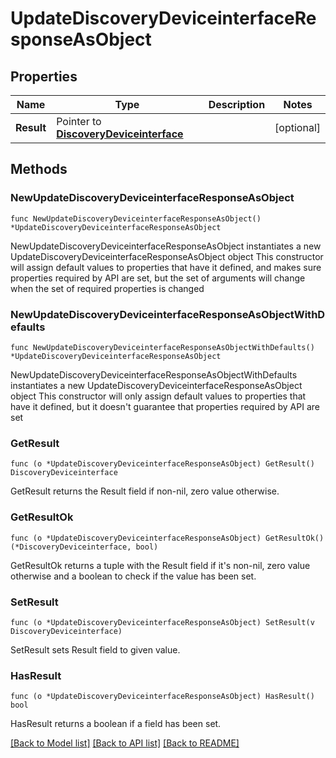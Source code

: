 # UpdateDiscoveryDeviceinterfaceResponseAsObject

## Properties

Name | Type | Description | Notes
------------ | ------------- | ------------- | -------------
**Result** | Pointer to [**DiscoveryDeviceinterface**](DiscoveryDeviceinterface.md) |  | [optional] 

## Methods

### NewUpdateDiscoveryDeviceinterfaceResponseAsObject

`func NewUpdateDiscoveryDeviceinterfaceResponseAsObject() *UpdateDiscoveryDeviceinterfaceResponseAsObject`

NewUpdateDiscoveryDeviceinterfaceResponseAsObject instantiates a new UpdateDiscoveryDeviceinterfaceResponseAsObject object
This constructor will assign default values to properties that have it defined,
and makes sure properties required by API are set, but the set of arguments
will change when the set of required properties is changed

### NewUpdateDiscoveryDeviceinterfaceResponseAsObjectWithDefaults

`func NewUpdateDiscoveryDeviceinterfaceResponseAsObjectWithDefaults() *UpdateDiscoveryDeviceinterfaceResponseAsObject`

NewUpdateDiscoveryDeviceinterfaceResponseAsObjectWithDefaults instantiates a new UpdateDiscoveryDeviceinterfaceResponseAsObject object
This constructor will only assign default values to properties that have it defined,
but it doesn't guarantee that properties required by API are set

### GetResult

`func (o *UpdateDiscoveryDeviceinterfaceResponseAsObject) GetResult() DiscoveryDeviceinterface`

GetResult returns the Result field if non-nil, zero value otherwise.

### GetResultOk

`func (o *UpdateDiscoveryDeviceinterfaceResponseAsObject) GetResultOk() (*DiscoveryDeviceinterface, bool)`

GetResultOk returns a tuple with the Result field if it's non-nil, zero value otherwise
and a boolean to check if the value has been set.

### SetResult

`func (o *UpdateDiscoveryDeviceinterfaceResponseAsObject) SetResult(v DiscoveryDeviceinterface)`

SetResult sets Result field to given value.

### HasResult

`func (o *UpdateDiscoveryDeviceinterfaceResponseAsObject) HasResult() bool`

HasResult returns a boolean if a field has been set.


[[Back to Model list]](../README.md#documentation-for-models) [[Back to API list]](../README.md#documentation-for-api-endpoints) [[Back to README]](../README.md)


